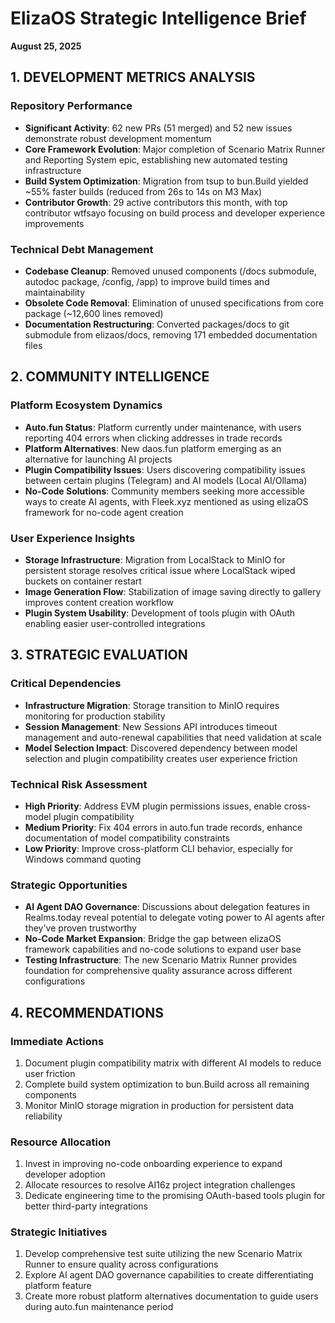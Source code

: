 # ElizaOS Strategic Intelligence Brief
**August 25, 2025**

## 1. DEVELOPMENT METRICS ANALYSIS

### Repository Performance
- **Significant Activity**: 62 new PRs (51 merged) and 52 new issues demonstrate robust development momentum
- **Core Framework Evolution**: Major completion of Scenario Matrix Runner and Reporting System epic, establishing new automated testing infrastructure
- **Build System Optimization**: Migration from tsup to bun.Build yielded ~55% faster builds (reduced from 26s to 14s on M3 Max)
- **Contributor Growth**: 29 active contributors this month, with top contributor wtfsayo focusing on build process and developer experience improvements

### Technical Debt Management
- **Codebase Cleanup**: Removed unused components (/docs submodule, autodoc package, /config, /app) to improve build times and maintainability
- **Obsolete Code Removal**: Elimination of unused specifications from core package (~12,600 lines removed)
- **Documentation Restructuring**: Converted packages/docs to git submodule from elizaos/docs, removing 171 embedded documentation files

## 2. COMMUNITY INTELLIGENCE

### Platform Ecosystem Dynamics
- **Auto.fun Status**: Platform currently under maintenance, with users reporting 404 errors when clicking addresses in trade records
- **Platform Alternatives**: New daos.fun platform emerging as an alternative for launching AI projects
- **Plugin Compatibility Issues**: Users discovering compatibility issues between certain plugins (Telegram) and AI models (Local AI/Ollama)
- **No-Code Solutions**: Community members seeking more accessible ways to create AI agents, with Fleek.xyz mentioned as using elizaOS framework for no-code agent creation

### User Experience Insights
- **Storage Infrastructure**: Migration from LocalStack to MinIO for persistent storage resolves critical issue where LocalStack wiped buckets on container restart
- **Image Generation Flow**: Stabilization of image saving directly to gallery improves content creation workflow
- **Plugin System Usability**: Development of tools plugin with OAuth enabling easier user-controlled integrations

## 3. STRATEGIC EVALUATION

### Critical Dependencies
- **Infrastructure Migration**: Storage transition to MinIO requires monitoring for production stability 
- **Session Management**: New Sessions API introduces timeout management and auto-renewal capabilities that need validation at scale
- **Model Selection Impact**: Discovered dependency between model selection and plugin compatibility creates user experience friction

### Technical Risk Assessment
- **High Priority**: Address EVM plugin permissions issues, enable cross-model plugin compatibility
- **Medium Priority**: Fix 404 errors in auto.fun trade records, enhance documentation of model compatibility constraints
- **Low Priority**: Improve cross-platform CLI behavior, especially for Windows command quoting

### Strategic Opportunities
- **AI Agent DAO Governance**: Discussions about delegation features in Realms.today reveal potential to delegate voting power to AI agents after they've proven trustworthy
- **No-Code Market Expansion**: Bridge the gap between elizaOS framework capabilities and no-code solutions to expand user base
- **Testing Infrastructure**: The new Scenario Matrix Runner provides foundation for comprehensive quality assurance across different configurations

## 4. RECOMMENDATIONS

### Immediate Actions
1. Document plugin compatibility matrix with different AI models to reduce user friction
2. Complete build system optimization to bun.Build across all remaining components
3. Monitor MinIO storage migration in production for persistent data reliability

### Resource Allocation
1. Invest in improving no-code onboarding experience to expand developer adoption
2. Allocate resources to resolve AI16z project integration challenges 
3. Dedicate engineering time to the promising OAuth-based tools plugin for better third-party integrations

### Strategic Initiatives
1. Develop comprehensive test suite utilizing the new Scenario Matrix Runner to ensure quality across configurations
2. Explore AI agent DAO governance capabilities to create differentiating platform feature
3. Create more robust platform alternatives documentation to guide users during auto.fun maintenance period